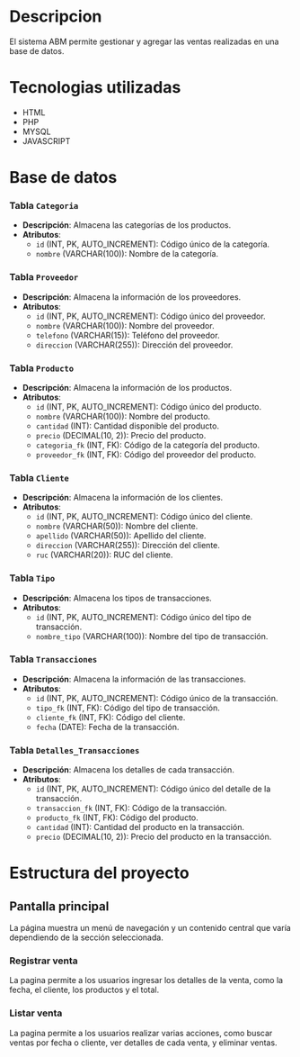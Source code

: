 # Descripcion
El sistema ABM permite gestionar y agregar las ventas realizadas en una base de datos.

# Tecnologias utilizadas
- HTML
- PHP
- MYSQL
- JAVASCRIPT

# Base de datos
### Tabla `Categoria`
- **Descripción**: Almacena las categorías de los productos.
- **Atributos**:
  - `id` (INT, PK, AUTO_INCREMENT): Código único de la categoría.
  - `nombre` (VARCHAR(100)): Nombre de la categoría.

### Tabla `Proveedor`
- **Descripción**: Almacena la información de los proveedores.
- **Atributos**:
  - `id` (INT, PK, AUTO_INCREMENT): Código único del proveedor.
  - `nombre` (VARCHAR(100)): Nombre del proveedor.
  - `telefono` (VARCHAR(15)): Teléfono del proveedor.
  - `direccion` (VARCHAR(255)): Dirección del proveedor.

### Tabla `Producto`
- **Descripción**: Almacena la información de los productos.
- **Atributos**:
  - `id` (INT, PK, AUTO_INCREMENT): Código único del producto.
  - `nombre` (VARCHAR(100)): Nombre del producto.
  - `cantidad` (INT): Cantidad disponible del producto.
  - `precio` (DECIMAL(10, 2)): Precio del producto.
  - `categoria_fk` (INT, FK): Código de la categoría del producto.
  - `proveedor_fk` (INT, FK): Código del proveedor del producto.

### Tabla `Cliente`
- **Descripción**: Almacena la información de los clientes.
- **Atributos**:
  - `id` (INT, PK, AUTO_INCREMENT): Código único del cliente.
  - `nombre` (VARCHAR(50)): Nombre del cliente.
  - `apellido` (VARCHAR(50)): Apellido del cliente.
  - `direccion` (VARCHAR(255)): Dirección del cliente.
  - `ruc` (VARCHAR(20)): RUC del cliente.

### Tabla `Tipo`
- **Descripción**: Almacena los tipos de transacciones.
- **Atributos**:
  - `id` (INT, PK, AUTO_INCREMENT): Código único del tipo de transacción.
  - `nombre_tipo` (VARCHAR(100)): Nombre del tipo de transacción.

### Tabla `Transacciones`
- **Descripción**: Almacena la información de las transacciones.
- **Atributos**:
  - `id` (INT, PK, AUTO_INCREMENT): Código único de la transacción.
  - `tipo_fk` (INT, FK): Código del tipo de transacción.
  - `cliente_fk` (INT, FK): Código del cliente.
  - `fecha` (DATE): Fecha de la transacción.

### Tabla `Detalles_Transacciones`
- **Descripción**: Almacena los detalles de cada transacción.
- **Atributos**:
  - `id` (INT, PK, AUTO_INCREMENT): Código único del detalle de la transacción.
  - `transaccion_fk` (INT, FK): Código de la transacción.
  - `producto_fk` (INT, FK): Código del producto.
  - `cantidad` (INT): Cantidad del producto en la transacción.
  - `precio` (DECIMAL(10, 2)): Precio del producto en la transacción.

# Estructura del proyecto
## Pantalla principal
La página muestra un menú de navegación y un contenido central que varía dependiendo de la sección seleccionada.

### Registrar venta
La pagina permite a los usuarios ingresar los detalles de la venta, como la fecha, el cliente, los productos y el total.

### Listar venta
La pagina permite a los usuarios realizar varias acciones, como buscar ventas por fecha o cliente, ver detalles de cada venta, y eliminar ventas.